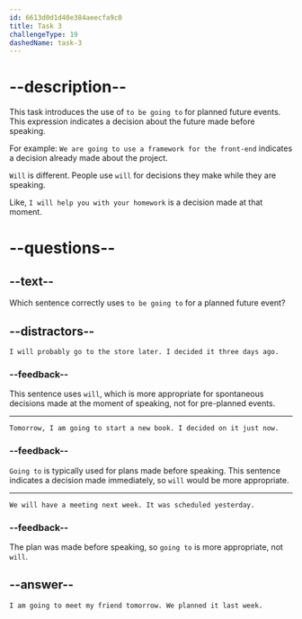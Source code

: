 ```yaml
---
id: 6613d0d1d40e384aeecfa9c0
title: Task 3
challengeType: 19
dashedName: task-3
---
```


# --description--

This task introduces the use of `to be going to` for planned future events. This expression indicates a decision about the future made before speaking.

For example: `We are going to use a framework for the front-end` indicates a decision already made about the project.

`Will` is different. People use `will` for decisions they make while they are speaking. 

Like, `I will help you with your homework` is a decision made at that moment.

# --questions--

## --text--

Which sentence correctly uses `to be going to` for a planned future event?

## --distractors--

`I will probably go to the store later. I decided it three days ago.`

### --feedback--

This sentence uses `will`, which is more appropriate for spontaneous decisions made at the moment of speaking, not for pre-planned events.

---

`Tomorrow, I am going to start a new book. I decided on it just now.`

### --feedback--

`Going to` is typically used for plans made before speaking. This sentence indicates a decision made immediately, so `will` would be more appropriate.

---

`We will have a meeting next week. It was scheduled yesterday.`

### --feedback--

The plan was made before speaking, so `going to` is more appropriate, not `will`.

## --answer--

`I am going to meet my friend tomorrow. We planned it last week.`

